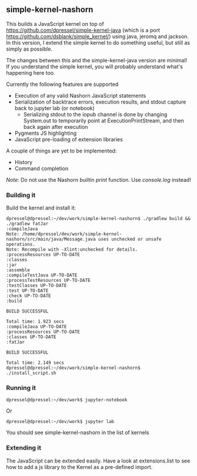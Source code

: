 ## simple-kernel-nashorn

This builds a JavaScript kernel on top of https://github.com/dpressel/simple-kernel-java (which is a port https://github.com/dsblank/simple_kernel/) using java, jeromq and jackson.  
In this version, I extend the simple kernel to do something useful, but still as simply as possible.  

The changes between this and the simple-kernel-java version are minimal!  If you understand the simple kernel, you will probably understand what's happening here too.

Currently the following features are supported

  - Execution of any valid Nashorn JavaScript statements
  - Serialization of backtrace errors, execution results, and stdout capture back to jupyter lab (or notebook)
    - Serializing stdout to the iopub channel is done by changing System.out to temporarily point at ExecutionPrintStream, and then back again after execution
  - Pygments JS highlighting
  - JavaScript pre-loading of extension libraries

A couple of things are yet to be implemented:

  - History
  - Command completion

*Note*: Do not use the Nashorn builtin _print_ function.  Use _console.log_ instead!


### Building it

Build the kernel and install it:
```
dpressel@dpressel:~/dev/work/simple-kernel-nashorn$ ./gradlew build && ./gradlew fatJar
:compileJava
Note: /home/dpressel/dev/work/simple-kernel-nashorn/src/main/java/Message.java uses unchecked or unsafe operations.
Note: Recompile with -Xlint:unchecked for details.
:processResources UP-TO-DATE
:classes
:jar
:assemble
:compileTestJava UP-TO-DATE
:processTestResources UP-TO-DATE
:testClasses UP-TO-DATE
:test UP-TO-DATE
:check UP-TO-DATE
:build

BUILD SUCCESSFUL

Total time: 1.923 secs
:compileJava UP-TO-DATE
:processResources UP-TO-DATE
:classes UP-TO-DATE
:fatJar

BUILD SUCCESSFUL

Total time: 2.149 secs
dpressel@dpressel:~/dev/work/simple-kernel-nashorn$ ./install_script.sh 
```
### Running it

```
dpressel@dpressel:~/dev/work$ jupyter-notebook 
```

Or

```
dpressel@dpressel:~/dev/work$ jupyter lab

```

You should see simple-kernel-nashorn in the list of kernels

### Extending it

The JavaScript can be extended easily.  Have a look at extensions.list to see how to add a js library to the Kernel as a pre-defined import.